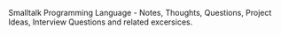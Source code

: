 Smalltalk Programming Language - Notes, Thoughts, Questions, Project Ideas, Interview Questions and related excersices. 
